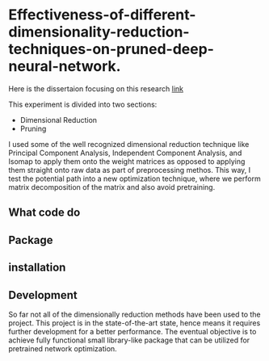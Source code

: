 # Effectiveness-of-different-dimensionality-reduction-techniques-on-pruned-deep-neural-network.
Here is the dissertaion focusing on this research [link](FILE_NAME.pdf)


This experiment is divided into two sections:
- Dimensional Reduction
- Pruning
 
I used some of the well recognized dimensional reduction technique like Principal Component Analysis, Independent Component Analysis, and Isomap to apply them onto the weight matrices as opposed to applying them straight onto raw data as part of preprocessing methos. This way, I test the potential path into a new optimization technique, where we perform matrix decomposition of the matrix and also avoid pretraining.

## What code do

## Package

## installation

## Development

So far not all of the dimensionally reduction methods have been used to the project. This project is in the state-of-the-art state, hence means it requires further development for a better performance. The eventual objective is to achieve fully functional small library-like package that can be utilized for pretrained network optimization.

